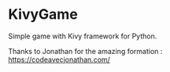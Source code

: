 # KivyGame
Simple game with Kivy framework for Python.

Thanks to Jonathan for the amazing formation :
https://codeavecjonathan.com/
